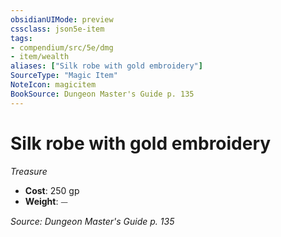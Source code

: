 ```yaml
---
obsidianUIMode: preview
cssclass: json5e-item
tags:
- compendium/src/5e/dmg
- item/wealth
aliases: ["Silk robe with gold embroidery"]
SourceType: "Magic Item"
NoteIcon: magicitem
BookSource: Dungeon Master's Guide p. 135
---
```

# Silk robe with gold embroidery
*Treasure*  

- **Cost**: 250 gp
- **Weight**: ⏤

*Source: Dungeon Master's Guide p. 135*